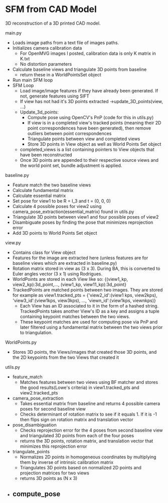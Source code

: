 # SFM from CAD Model
 3D reconstruction of a 3D printed CAD model.

main.py

- Loads image paths from a text file of images paths. 
- Initializes camera calibration data
     - For OpenMVG images I posted, calibration data is only K matrix in K.txt
     - No distortion parameters
- Calculate baseline views and triangulate 3D points from baseline
   - return these in a WorldPointsSet object
- Run main SFM loop
- SFM Loop
  - Load image/image features if they have already been generated. If not, generate features using SIFT
  - If view has not had it's 3D points extracted ->update_3D_points(view, ...)
  - Update_3d_points:
    - Compute pose using OpenCV's PnP (code for this in utils.py)
    - If view is in a completed view's tracked points (meaning their 2D point correspondences have been generated), then remove outliers between point correspondences
    - Triangulate points between view and completed views
    - Store 3D points in View object as well as World Points Set object
  - completed_views is a list containing pointers to View objects that have been reconstructed
  - Once 3D points are appended to their respective source views and the world point set, bundle adjustment is applied.

baseline.py

- Feature match the two baseline views 
- Calculate fundamental matrix
- Calculate essential matrix
- Set pose for view1 to be R = I_3 and t = (0, 0, 0)
- Calculate 4 possible poses for view2 using camera_pose_extraction(essential_matrix) found in utils.py
- Triangulate 3D points between view1 and four possible poses of view2
- Disambiguate poses by finding the pose that minimizes reprojection error
- Add 3D points to World Points Set object


view.py
- Contains class for View object
- Features for the image are extracted here (unless features are for baseline views which are extracted in baseline.py)
- Rotation matrix stored in view as (3 x 3). During BA, this is converted to Euler angles vector (3 x 1) using Rodrigues.
- WorldPoints are stored in each View like so: {(view1_kp, view2_kp):3d_point,..., (view1_kp, view11_kp):3d_point}
- TrackedPoints are matched points between two images. They are stored for example as view1.tracked_pts = {'view2_id':(view1 kps, view2kps), 'view3_id':(view1kps, view3kps), ..., 'viewn_id':(view1kps, viewnkps)}
   - Each View has an ID associated to it in the form of a hashed string. TrackedPoints takes another View's ID as a key and assigns a tuple containing keypoint matches between the two views.
   - These keypoint matches are used for computing pose via PnP and later filtered using a fundamental matrix between the two views prior to triangulation.

WorldPoints.py

- Stores 3D points, the Views/images that created those 3D points, and the 2D keypoints from the two Views that created it

utils.py

- feature_match
  - Matches features between two views using BF matcher and stores the good results(Lowe's criteria) in view1.tracked_pts and view2.tracked_pts
- camera_pose_extraction
  - Takes essential matrix from baseline and returns 4 possible camera poses for second baseline view
  - Checks determinant of rotation matrix to see if it equals 1. If it is -1 then flips sign on rotation matrix and translation vector
- pose_disambiguation
  - Checks reprojection error for the 4 poses from second baseline view and triangulated 3D points from each of the four poses
  - returns the 3D points, rotation matrix, and translation vector that minimizes this reprojection error
- triangulate_points
  - Normalizes 2D points in homogeneous coordinates by multiplying them by inverse of intrinsic calibration matrix
  - Triangulates 3D points based on normalized 2D points and projection matrices for two views 
  - returns 3D points as (N x 3)
- compute_pose
  - 
  

